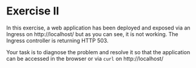 # Exercise II

In this exercise, a web application has been deployed and exposed via an Ingress on http://localhost/ but as you can see, it is not working.
The Ingress controller is returning HTTP 503.

Your task is to diagnose the problem and resolve it so that the application can be accessed in the browser or via `curl` on http://localhost/
